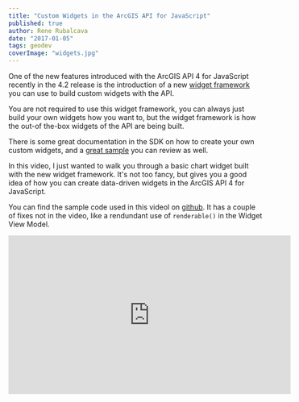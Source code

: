 ```yaml
---
title: "Custom Widgets in the ArcGIS API for JavaScript"
published: true
author: Rene Rubalcava
date: "2017-01-05"
tags: geodev
coverImage: "widgets.jpg"
---
```


One of the new features introduced with the ArcGIS API 4 for JavaScript recently in the 4.2 release is the introduction of a new [widget framework](https://developers.arcgis.com/javascript/latest/guide/custom-widget/index.html) you can use to build custom widgets with the API.

You are not required to use this widget framework, you can always just build your own widgets how you want to, but the widget framework is how the out-of the-box widgets of the API are being built.

There is some great documentation in the SDK on how to create your own custom widgets, and a [great sample](https://developers.arcgis.com/javascript/latest/sample-code/widgets-custom-recenter/index.html) you can review as well.

In this video, I just wanted to walk you through a basic chart widget built with the new widget framework. It's not too fancy, but gives you a good idea of how you can create data-driven widgets in the ArcGIS API 4 for JavaScript.

You can find the sample code used in this videol on [github](https://github.com/odoe/esrijs4-ts-demo). It has a couple of fixes not in the video, like a rendundant use of `renderable()` in the Widget View Model.

<iframe width="560" height="315" src="https://www.youtube.com/embed/GruNa7cWgKU" frameborder="0" allowfullscreen></iframe>
